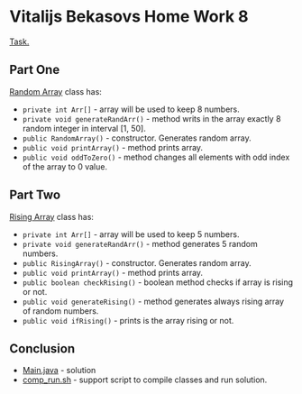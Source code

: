 # Vitalijs Bekasovs Home Work 8

[Task.](https://docs.google.com/document/d/1n5rMMCHz7zy2ifA8zBaBMCcJwTwH5nzhOAeaNw6XFWY/edit)

## Part One

[Random Array](methods/RandomArray.java) class has:
* `private int Arr[]` - array will be used to keep 8 numbers.
* `private void generateRandArr()` - method writs in the array exactly 8 random integer in interval [1, 50].
* `public RandomArray()` - constructor. Generates random array.
* `public void printArray()` - method prints array.
* `public void oddToZero()` - method changes all elements with odd index of the array to 0 value.

## Part Two

[Rising Array](methods/RisingArray.java) class has:
* `private int Arr[]` - array will be used to keep 5 numbers.
* `private void generateRandArr()` - method generates 5 random numbers.
* `public RisingArray()` - constructor. Generates random array.
* `public void printArray()` - method prints array.
* `public boolean checkRising()` - boolean method checks if array is rising or not.
* `public void generateRising()` - method generates always rising array of random numbers.
* `public void ifRising()` - prints is the array rising or not.

## Conclusion
* [Main.java](Main.java) - solution
* [comp_run.sh](comp_run.sh) - support script to compile classes and run solution.
